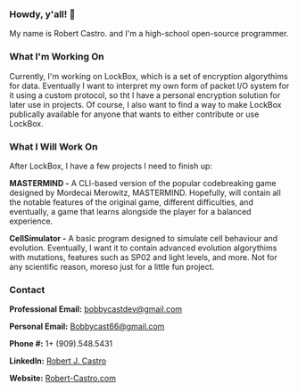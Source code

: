 ### Howdy, y'all! 👋

My name is Robert Castro. and I'm a high-school open-source programmer.

### What I'm Working On

Currently, I'm working on LockBox, which is a set of encryption algorythims for data.
Eventually I want to interpret my own form of packet I/O system for it using a custom protocol,
so tht I have a personal encryption solution for later use in projects. Of course, I also want
to find a way to make LockBox publically available for anyone that wants to either contribute
or use LockBox.

### What I Will Work On

After LockBox, I have a few projects I need to finish up:

**MASTERMIND -**
A CLI-based version of the popular codebreaking game designed by Mordecai Merowitz, MASTERMIND.
Hopefully, will contain all the notable features of the original game, different difficulties,
and eventually, a game that learns alongside the player for a balanced experience.

**CellSimulator -**
A basic program designed to simulate cell behaviour and evolution.
Eventually, I want it to contain advanced evolution algorythims with mutations,
features such as SP02 and light levels, and more. Not for any scientific reason, 
moreso just for a little fun project.

### Contact

**Professional Email:** [bobbycastdev@gmail.com](mailto:bobbycastdev@gmail.com)

**Personal Email:** [Bobbycast66@gmail.com](mailto:bobbycast66@gmail.com)

**Phone #:** 1+ (909).548.5431

**LinkedIn:** [Robert J. Castro](https://www.linkedin.com/in/robertjcastro06)

**Website:** [Robert-Castro.com](https://www.robert-castro.com)

<!--
**Windows-CPP/Windows-CPP** is a ✨ _special_ ✨ repository because its `README.md` (this file) appears on your GitHub profile.

Here are some ideas to get you started:

- 🔭 I’m currently working on ...
- 🌱 I’m currently learning ...
- 👯 I’m looking to collaborate on ...
- 🤔 I’m looking for help with ...
- 💬 Ask me about ...
- 📫 How to reach me: ...
- 😄 Pronouns: ...
- ⚡ Fun fact: ...
-->
